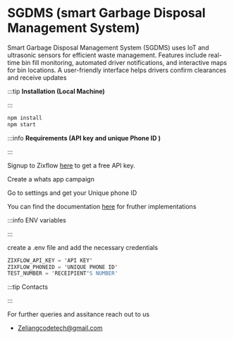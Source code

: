 # SGDMS (smart Garbage Disposal Management System)

Smart Garbage Disposal Management System (SGDMS) uses IoT and ultrasonic sensors for efficient waste management. Features include real-time bin fill monitoring, automated driver notifications, and interactive maps for bin locations. A user-friendly interface helps drivers confirm clearances and receive updates


:::tip
**Installation (Local Machine)**

:::

```javascript
npm install 
npm start
```


:::info
**Requirements (API key and unique Phone ID )**

:::

Signup to Zixflow [here](https://zixflow.com/) to get a free API key.

Create a whats app campaign

Go to settings and get your Unique phone ID

You can find the documentation [here](https://docs.zixflow.com/api-reference/introduction) for fruther implementations


:::info
ENV variables

:::

create a .env file and add the necessary credentials

```objectivec
ZIXFLOW_API_KEY = 'API KEY'
ZIXFLOW_PHONEID = 'UNIQUE PHONE ID'
TEST_NUMBER = 'RECEIPIENT"S NUMBER'
```


:::tip
Contacts

:::

For further queries and assitance reach out to us

* Zeliangcodetech@gmail.com


